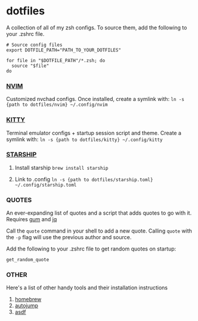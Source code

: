 # dotfiles

A collection of all of my zsh configs.
To source them, add the following to your .zshrc file.

```
# Source config files
export DOTFILE_PATH="PATH_TO_YOUR_DOTFILES"

for file in "$DOTFILE_PATH"/*.zsh; do
  source "$file"
do
```

### [NVIM](https://github.com/neovim/neovim/wiki/Installing-Neovim)

Customized nvchad configs. Once installed, create a symlink with:
`ln -s {path to dotfiles/nvim} ~/.config/nvim`

### [KITTY](https://sw.kovidgoyal.net/kitty/binary/#binary-install)

Terminal emulator configs + startup session script and theme. Create a symlink with:
`ln -s {path to dotfiles/kitty} ~/.config/kitty`

### [STARSHIP](https://starship.rs/guide/#%F0%9F%9A%80-installation)

1. Install starship
   `brew install starship`

2. Link to .config
   `ln -s {path to dotfiles/starship.toml} ~/.config/starship.toml`

### QUOTES

An ever-expanding list of quotes and a script that adds quotes to go with it. Requires [gum](https://github.com/charmbracelet/gum) and [jq](https://jqlang.github.io/jq/download/)

Call the `quote` command in your shell to add a new quote. Calling `quote` with the `-p` flag will use the previous author and source.

Add the following to your .zshrc file to get random quotes on startup:

```
get_random_quote
```

### OTHER

Here's a list of other handy tools and their installation instructions

1. [homebrew](https://brew.sh/)
2. [autojump](https://github.com/wting/autojump)
3. [asdf](https://asdf-vm.com/guide/getting-started.html)
